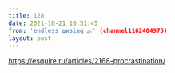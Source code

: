 ```yaml
---
title: 128
date: 2021-10-21 16:51:45
from: 'endless шизing ⍼' (channel1162404975)
layout: post
---
```


<https://esquire.ru/articles/2168-procrastination/>
